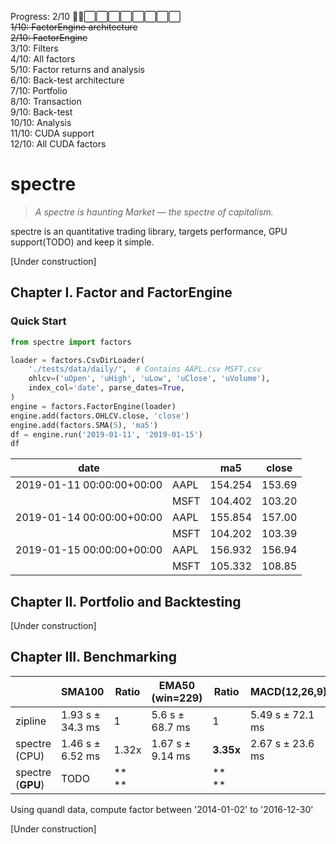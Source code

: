 
Progress: 2/10  🔳🔳⬜⬜⬜⬜⬜⬜⬜⬜  
~~1/10: FactorEngine architecture~~  
~~2/10: FactorEngine~~  
3/10: Filters  
4/10: All factors  
5/10: Factor returns and analysis    
6/10: Back-test architecture  
7/10: Portfolio  
8/10: Transaction  
9/10: Back-test  
10/10: Analysis  
11/10: CUDA support  
12/10: All CUDA factors  

# spectre 

> *A spectre is haunting Market — the spectre of capitalism.*

spectre is an quantitative trading library, 
targets performance, GPU support(TODO) and keep it simple. 

[Under construction]

## Chapter I. Factor and FactorEngine

### Quick Start
```python
from spectre import factors

loader = factors.CsvDirLoader(
    './tests/data/daily/',  # Contains AAPL.csv MSFT.csv
    ohlcv=('uOpen', 'uHigh', 'uLow', 'uClose', 'uVolume'),
    index_col='date', parse_dates=True,
)
engine = factors.FactorEngine(loader)
engine.add(factors.OHLCV.close, 'close')
engine.add(factors.SMA(5), 'ma5')
df = engine.run('2019-01-11', '2019-01-15')
df
```
		

|date                     |    |        ma5|	 close|	
|-------------------------|----|-----------|----------|
|2019-01-11 00:00:00+00:00|AAPL|    154.254|	153.69|
|                         |MSFT|    104.402|	103.20|
|2019-01-14 00:00:00+00:00|AAPL|    155.854|	157.00|
|                         |MSFT|    104.202|	103.39|
|2019-01-15 00:00:00+00:00|AAPL|    156.932|	156.94|
|                         |MSFT|    105.332|	108.85|


## Chapter II. Portfolio and Backtesting

[Under construction]

## Chapter III. Benchmarking

|                 |      SMA100      | Ratio | EMA50 (win=229) | Ratio   | MACD(12,26,9)    | Ratio  |
|-----------------|------------------|-------|-----------------|---------|------------------|--------|
|zipline          | 1.93 s ± 34.3 ms |	 1   | 5.6 s ± 68.7 ms |	1    | 5.49 s ± 72.1 ms |	 1   |
|spectre (CPU)    | 1.46 s ± 6.52 ms | 1.32x | 1.67 s ± 9.14 ms|**3.35x**| 2.67 s ± 23.6 ms |**2.06**|
|spectre (**GPU**)| TODO             |**  ** |	                |**   **|	                 |      |

Using quandl data, compute factor between '2014-01-02' to '2016-12-30'  
 
[Under construction]
